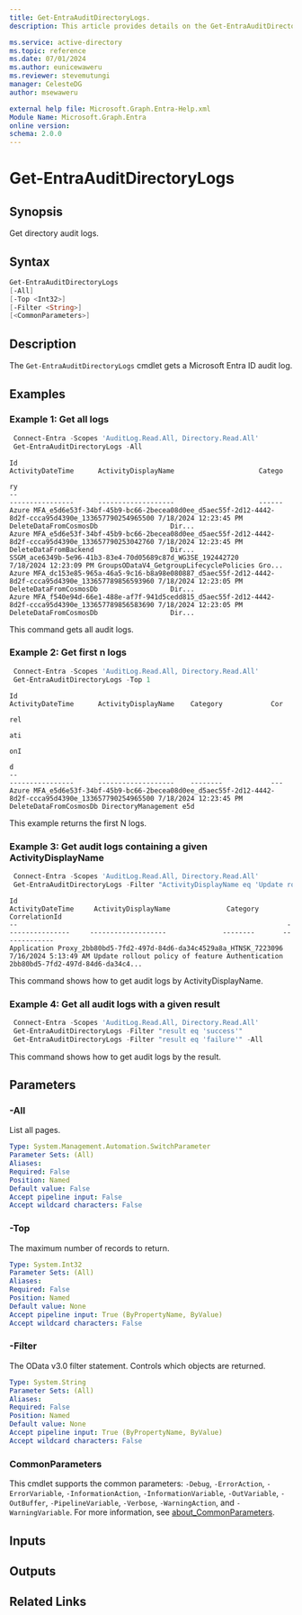 ```yaml
---
title: Get-EntraAuditDirectoryLogs.
description: This article provides details on the Get-EntraAuditDirectoryLogs command.

ms.service: active-directory
ms.topic: reference
ms.date: 07/01/2024
ms.author: eunicewaweru
ms.reviewer: stevemutungi
manager: CelesteDG
author: msewaweru

external help file: Microsoft.Graph.Entra-Help.xml
Module Name: Microsoft.Graph.Entra
online version:
schema: 2.0.0
---
```


# Get-EntraAuditDirectoryLogs

## Synopsis

Get directory audit logs.

## Syntax

```powershell
Get-EntraAuditDirectoryLogs 
[-All] 
[-Top <Int32>] 
[-Filter <String>] 
[<CommonParameters>]
```

## Description

The `Get-EntraAuditDirectoryLogs` cmdlet gets a Microsoft Entra ID audit log.

## Examples

### Example 1: Get all logs

```powershell
 Connect-Entra -Scopes 'AuditLog.Read.All, Directory.Read.All'
 Get-EntraAuditDirectoryLogs -All  
```

```Output
Id                                                                                                     ActivityDateTime      ActivityDisplayName                     Catego
                                                                                                                                                                     ry
--                                                                                                     ----------------      -------------------                     ------
Azure MFA_e5d6e53f-34bf-45b9-bc66-2becea08d0ee_d5aec55f-2d12-4442-8d2f-ccca95d4390e_133657790254965500 7/18/2024 12:23:45 PM DeleteDataFromCosmosDb                  Dir...
Azure MFA_e5d6e53f-34bf-45b9-bc66-2becea08d0ee_d5aec55f-2d12-4442-8d2f-ccca95d4390e_133657790253042760 7/18/2024 12:23:45 PM DeleteDataFromBackend                   Dir...
SSGM_ace6349b-5e96-41b3-83e4-70d05689c87d_WG3SE_192442720                                              7/18/2024 12:23:09 PM GroupsODataV4_GetgroupLifecyclePolicies Gro...
Azure MFA_dc153e85-965a-46a5-9c16-b8a98e080887_d5aec55f-2d12-4442-8d2f-ccca95d4390e_133657789856593960 7/18/2024 12:23:05 PM DeleteDataFromCosmosDb                  Dir...
Azure MFA_f540e94d-66e1-488e-af7f-941d5cedd815_d5aec55f-2d12-4442-8d2f-ccca95d4390e_133657789856583690 7/18/2024 12:23:05 PM DeleteDataFromCosmosDb                  Dir...
```

This command gets all audit logs.

### Example 2: Get first n logs

```powershell
 Connect-Entra -Scopes 'AuditLog.Read.All, Directory.Read.All'
 Get-EntraAuditDirectoryLogs -Top 1
```

```Output
Id                                                                                                     ActivityDateTime      ActivityDisplayName    Category            Cor
                                                                                                                                                                        rel
                                                                                                                                                                        ati
                                                                                                                                                                        onI
                                                                                                                                                                        d
--                                                                                                     ----------------      -------------------    --------            ---
Azure MFA_e5d6e53f-34bf-45b9-bc66-2becea08d0ee_d5aec55f-2d12-4442-8d2f-ccca95d4390e_133657790254965500 7/18/2024 12:23:45 PM DeleteDataFromCosmosDb DirectoryManagement e5d
```

This example returns the first N logs.

### Example 3: Get audit logs containing a given ActivityDisplayName

```powershell
 Connect-Entra -Scopes 'AuditLog.Read.All, Directory.Read.All'
 Get-EntraAuditDirectoryLogs -Filter "ActivityDisplayName eq 'Update rollout policy of feature'" -Top 1
```

```Output
Id                                                                   ActivityDateTime     ActivityDisplayName              Category       CorrelationId
--                                                                   ----------------     -------------------              --------       -------------
Application Proxy_2bb80bd5-7fd2-497d-84d6-da34c4529a8a_HTNSK_7223096 7/16/2024 5:13:49 AM Update rollout policy of feature Authentication 2bb80bd5-7fd2-497d-84d6-da34c4...
```

This command shows how to get audit logs by ActivityDisplayName.

### Example 4: Get all audit logs with a given result

```powershell
 Connect-Entra -Scopes 'AuditLog.Read.All, Directory.Read.All'
 Get-EntraAuditDirectoryLogs -Filter "result eq 'success'"
 Get-EntraAuditDirectoryLogs -Filter "result eq 'failure'" -All
```

This command shows how to get audit logs by the result.

## Parameters

### -All

List all pages.

```yaml
Type: System.Management.Automation.SwitchParameter
Parameter Sets: (All)
Aliases:
Required: False
Position: Named
Default value: False
Accept pipeline input: False
Accept wildcard characters: False
```

### -Top

The maximum number of records to return.

```yaml
Type: System.Int32
Parameter Sets: (All)
Aliases:
Required: False
Position: Named
Default value: None
Accept pipeline input: True (ByPropertyName, ByValue)
Accept wildcard characters: False
```

### -Filter

The OData v3.0 filter statement.
Controls which objects are returned.

```yaml
Type: System.String
Parameter Sets: (All)
Aliases:
Required: False
Position: Named
Default value: None
Accept pipeline input: True (ByPropertyName, ByValue)
Accept wildcard characters: False
```

### CommonParameters

This cmdlet supports the common parameters: `-Debug`, `-ErrorAction`, `-ErrorVariable`, `-InformationAction`, `-InformationVariable`, `-OutVariable`, `-OutBuffer`, `-PipelineVariable`, `-Verbose`, `-WarningAction`, and `-WarningVariable`. For more information, see [about_CommonParameters](https://go.microsoft.com/fwlink/?LinkID=113216).

## Inputs

## Outputs

## Related Links
